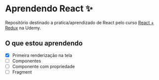 # Aprendendo React :sparkles:

Repositório destinado a pratica/aprendizado de React pelo curso [React + Redux](https://www.udemy.com/course/react-redux-pt) na Udemy.

## O que estou aprendendo

- [x] Primeira renderização na tela
- [ ] Componentes
- [ ] Componente com propriedade
- [ ] Fragment
